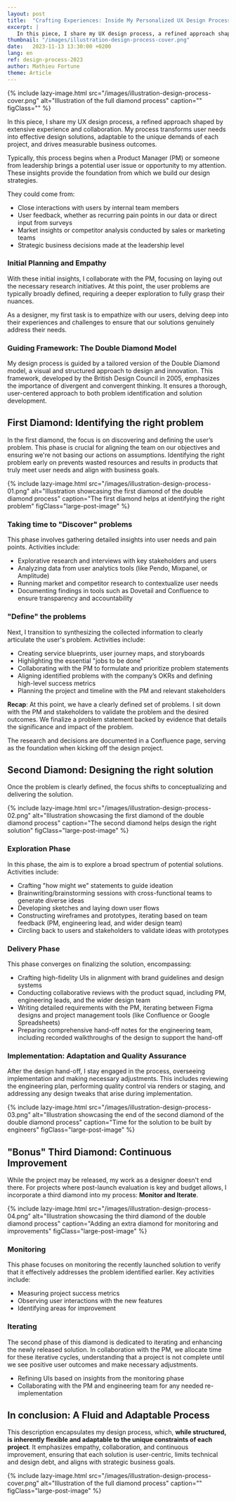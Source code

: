 ```yaml
---
layout: post
title:  "Crafting Experiences: Inside My Personalized UX Design Process"
excerpt: |
   In this piece, I share my UX design process, a refined approach shaped by extensive experience and collaboration. It's a process of transforming user needs into effective design solutions, adaptable to the unique demands of each project.
thumbnail: "/images/illustration-design-process-cover.png"
date:   2023-11-13 13:30:00 +0200
lang: en
ref: design-process-2023
author: Mathieu Fortune
theme: Article
---
```


{% include lazy-image.html src="/images/illustration-design-process-cover.png" alt="Illustration of the full diamond process" caption="" figClass="" %}

In this piece, I share my UX design process, a refined approach shaped by extensive experience and collaboration. My process transforms user needs into effective design solutions, adaptable to the unique demands of each project, and drives measurable business outcomes.

Typically, this process begins when a Product Manager (PM) or someone from leadership brings a potential user issue or opportunity to my attention. These insights provide the foundation from which we build our design strategies.

They could come from:
- Close interactions with users by internal team members
- User feedback, whether as recurring pain points in our data or direct input from surveys
- Market insights or competitor analysis conducted by sales or marketing teams
- Strategic business decisions made at the leadership level

### Initial Planning and Empathy

With these initial insights, I collaborate with the PM, focusing on laying out the necessary research initiatives. At this point, the user problems are typically broadly defined, requiring a deeper exploration to fully grasp their nuances.

As a designer, my first task is to empathize with our users, delving deep into their experiences and challenges to ensure that our solutions genuinely address their needs.

### Guiding Framework: The Double Diamond Model

My design process is guided by a tailored version of the Double Diamond model, a visual and structured approach to design and innovation. This framework, developed by the British Design Council in 2005, emphasizes the importance of divergent and convergent thinking. It ensures a thorough, user-centered approach to both problem identification and solution development.

## First Diamond: Identifying the right problem
In the first diamond, the focus is on discovering and defining the user’s problem. This phase is crucial for aligning the team on our objectives and ensuring we're not basing our actions on assumptions. Identifying the right problem early on prevents wasted resources and results in products that truly meet user needs and align with business goals.

{% include lazy-image.html src="/images/illustration-design-process-01.png" alt="Illustration showcasing the first diamond of the double diamond process" caption="The first diamond helps at identifying the right problem" figClass="large-post-image" %}

### Taking time to "Discover" problems
This phase involves gathering detailed insights into user needs and pain points. Activities include:

- Explorative research and interviews with key stakeholders and users
- Analyzing data from user analytics tools (like Pendo, Mixpanel, or Amplitude)
- Running market and competitor research to contextualize user needs
- Documenting findings in tools such as Dovetail and Confluence to ensure transparency and accountability

### "Define" the problems
Next, I transition to synthesizing the collected information to clearly articulate the user's problem. Activities include:

- Creating service blueprints, user journey maps, and storyboards
- Highlighting the essential "jobs to be done"
- Collaborating with the PM to formulate and prioritize problem statements
- Aligning identified problems with the company’s OKRs and defining high-level success metrics
- Planning the project and timeline with the PM and relevant stakeholders

__Recap__: At this point, we have a clearly defined set of problems. I sit down with the PM and stakeholders to validate the problem and the desired outcomes. We finalize a problem statement backed by evidence that details the significance and impact of the problem.

The research and decisions are documented in a Confluence page, serving as the foundation when kicking off the design project.

## Second Diamond: Designing the right solution

Once the problem is clearly defined, the focus shifts to conceptualizing and delivering the solution.

{% include lazy-image.html src="/images/illustration-design-process-02.png" alt="Illustration showcasing the first diamond of the double diamond process" caption="The second diamond helps design the right solution" figClass="large-post-image" %}


### Exploration Phase

In this phase, the aim is to explore a broad spectrum of potential solutions. Activities include:

- Crafting "how might we" statements to guide ideation
- Brainwriting/brainstorming sessions with cross-functional teams to generate diverse ideas
- Developing sketches and laying down user flows
- Constructing wireframes and prototypes, iterating based on team feedback (PM, engineering lead, and wider design team)
- Circling back to users and stakeholders to validate ideas with prototypes

### Delivery Phase
This phase converges on finalizing the solution, encompassing:

- Crafting high-fidelity UIs in alignment with brand guidelines and design systems
- Conducting collaborative reviews with the product squad, including PM, engineering leads, and the wider design team
- Writing detailed requirements with the PM, iterating between Figma designs and project management tools (like Confluence or Google Spreadsheets)
- Preparing comprehensive hand-off notes for the engineering team, including recorded walkthroughs of the design to support the hand-off

### Implementation: Adaptation and Quality Assurance
After the design hand-off, I stay engaged in the process, overseeing implementation and making necessary adjustments. This includes reviewing the engineering plan, performing quality control via renders or staging, and addressing any design tweaks that arise during implementation.

{% include lazy-image.html src="/images/illustration-design-process-03.png" alt="Illustration showcasing the end of the second diamond of the double diamond process" caption="Time for the solution to be built by engineers" figClass="large-post-image" %}

## "Bonus" Third Diamond: Continuous Improvement
While the project may be released, my work as a designer doesn't end there. For projects where post-launch evaluation is key and budget allows, I incorporate a third diamond into my process: __Monitor and Iterate__.

{% include lazy-image.html src="/images/illustration-design-process-04.png" alt="Illustration showcasing the third diamond of the double diamond process" caption="Adding an extra diamond for monitoring and improvements" figClass="large-post-image" %}

### Monitoring

This phase focuses on monitoring the recently launched solution to verify that it effectively addresses the problem identified earlier. Key activities include:

- Measuring project success metrics
- Observing user interactions with the new features
- Identifying areas for improvement

### Iterating

The second phase of this diamond is dedicated to iterating and enhancing the newly released solution. In collaboration with the PM, we allocate time for these iterative cycles, understanding that a project is not complete until we see positive user outcomes and make necessary adjustments.

- Refining UIs based on insights from the monitoring phase
- Collaborating with the PM and engineering team for any needed re-implementation

## In conclusion: A Fluid and Adaptable Process

This description encapsulates my design process, which, **while structured, is inherently flexible and adaptable to the unique constraints of each project**. It emphasizes empathy, collaboration, and continuous improvement, ensuring that each solution is user-centric, limits technical and design debt, and aligns with strategic business goals.

{% include lazy-image.html src="/images/illustration-design-process-cover.png" alt="Illustration of the full diamond process" caption="" figClass="large-post-image" %}


